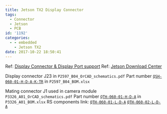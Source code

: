 ```yaml
---
title: Jetson TX2 Display Connector
tags:
  - Connector
  - Jetson
  - PCB
id: '1192'
categories:
  - - embedded
    - Jetson TX2
date: 2017-10-22 18:50:41
---
```


Ref: [Display Connector & Display Port support](https://devtalk.nvidia.com/default/topic/922425/display-connector-amp-display-port-support/) Ref: [Jetson Download Center](https://developer.nvidia.com/embedded/downloads)

Display connector J23 in `P2597_B04_OrCAD_schematics.pdf` Part number [`QSH-060-01-H-D-A-K-TR`](https://www.samtec.com/products/qsh) in `P2597_B04_BOM.xlsx`

Mating connector J1 used in camera module `P3326_A01_OrCAD_schematics.pdf` Part number [`QTH-060-01-H-D-A`](https://www.samtec.com/products/qth) in `P3326_A01_BOM.xlsx` RS components link: [`QTH-060-01-L-D-A`](http://uk.rs-online.com/web/p/pcb-headers/7678754/) [`QTH-060-02-L-D-A`](http://uk.rs-online.com/web/p/pcb-headers/7678758/)